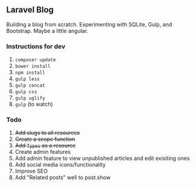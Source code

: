 ## Laravel Blog

Building a blog from scratch. Experimenting with SQLite, Gulp, and Bootstrap. Maybe a little angular.


### Instructions for dev

1. `composer update`
2. `bower install`
3. `npm install`
4. `gulp less`
5. `gulp concat`
6. `gulp css`
7. `gulp uglify`
8. `gulp` (to watch)

### Todo

1. <s>Add slugs to all resources</s>
2. <s>Create a scope function</s>
3. <s>Add `Types` as a resource</s>
4. Create admin features
5. Add admin feature to view unpublished articles and edit exisiting ones
6. Add social media icons/functionality
7. Improve SEO
8. Add "Related posts" well to post.show